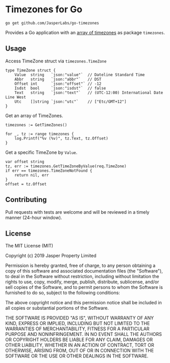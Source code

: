# Timezones for Go

`go get github.com/JasperLabs/go-timezones`

Provides a Go application with an [array of timezones](https://github.com/dmfilipenko/timezones.json/blob/master/timezones.json) as package `timezones`.

## Usage

Access TimeZone struct via `timezones.TimeZone`
```
type TimeZone struct {
	Value  string   `json:"value"`  // Dateline Standard Time
	Abbr   string   `json:"abbr"`   // DST
	Offset int      `json:"offset"` // -12
	Isdst  bool     `json:"isdst"`  // false
	Text   string   `json:"text"`   // (UTC-12:00) International Date Line West
	Utc    []string `json:"utc"`    // ["Etc/GMT+12"]
}
```

Get an array of TimeZones.
```
timezones := GetTimeZones()
	
for _, tz := range timezones {
	log.Printf("%v (%v)", tz.Text, tz.Offset)
}
```

Get a specific TimeZone by `Value`.
```
var offset string
tz, err := timezones.GetTimeZoneByValue(req.TimeZone)
if err == timezones.TimeZoneNotFound {
	return nil, err
}
offset = tz.Offset
```

## Contributing
Pull requests with tests are welcome and will be reviewed in a timely manner (24-hour window).

## License

The MIT License (MIT)

Copyright (c) 2019 Jasper Property Limited

Permission is hereby granted, free of charge, to any person obtaining a copy
of this software and associated documentation files (the "Software"), to deal
in the Software without restriction, including without limitation the rights
to use, copy, modify, merge, publish, distribute, sublicense, and/or sell
copies of the Software, and to permit persons to whom the Software is
furnished to do so, subject to the following conditions:

The above copyright notice and this permission notice shall be included in all
copies or substantial portions of the Software.

THE SOFTWARE IS PROVIDED "AS IS", WITHOUT WARRANTY OF ANY KIND, EXPRESS OR
IMPLIED, INCLUDING BUT NOT LIMITED TO THE WARRANTIES OF MERCHANTABILITY,
FITNESS FOR A PARTICULAR PURPOSE AND NONINFRINGEMENT. IN NO EVENT SHALL THE
AUTHORS OR COPYRIGHT HOLDERS BE LIABLE FOR ANY CLAIM, DAMAGES OR OTHER
LIABILITY, WHETHER IN AN ACTION OF CONTRACT, TORT OR OTHERWISE, ARISING FROM,
OUT OF OR IN CONNECTION WITH THE SOFTWARE OR THE USE OR OTHER DEALINGS IN THE
SOFTWARE.
